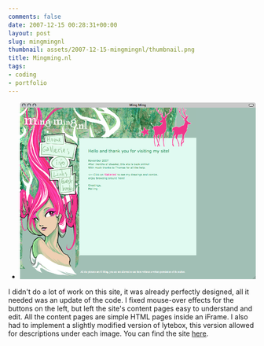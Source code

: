 ```yaml
---
comments: false
date: 2007-12-15 00:28:31+00:00
layout: post
slug: mingmingnl
thumbnail: assets/2007-12-15-mingmingnl/thumbnail.png
title: Mingming.nl
tags:
- coding
- portfolio
---
```


* ![Screenshot](/assets/2007-12-15-mingmingnl/mingming-nl-screenshot-02.png)

I didn't do a lot of work on this site, it was already perfectly designed, all it needed was an update of the code. I fixed mouse-over effects for the buttons on the left, but left the site's content pages easy to understand and edit. All the content pages are simple HTML pages inside an iFrame. I also had to implement a slightly modified version of lytebox, this version allowed for descriptions under each image. You can find the site [here](http://mingming.nl).



